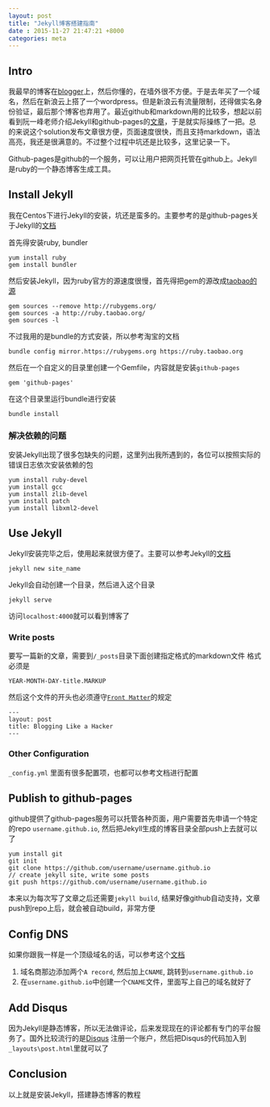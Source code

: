 ```yaml
---
layout: post
title: "Jekyll博客搭建指南"
date : 2015-11-27 21:47:21 +8000
categories: meta
---
```


## Intro ##
我最早的博客在[blogger](http://pp2moonbird.blogspot.com)上，然后你懂的，在墙外很不方便。于是去年买了一个域名，然后在新浪云上搭了一个wordpress。但是新浪云有流量限制，还得做实名身份验证，最后那个博客也弃用了。最近github和markdown用的比较多，想起以前看到阮一峰老师介绍Jekyll和github-pages的[文章](http://www.ruanyifeng.com/blog/2012/08/blogging_with_jekyll.html)，于是就实际操练了一把。总的来说这个solution发布文章很方便，页面速度很快，而且支持markdown，语法高亮，我还是很满意的。不过整个过程中坑还是比较多，这里记录一下。

Github-pages是github的一个服务，可以让用户把网页托管在github上。Jekyll是ruby的一个静态博客生成工具。
## Install Jekyll ##
我在Centos下进行Jekyll的安装，坑还是蛮多的。主要参考的是github-pages关于Jekyll的[文档](https://help.github.com/articles/using-jekyll-with-pages/)

首先得安装ruby, bundler

	yum install ruby
	gem install bundler

然后安装Jekyll，因为ruby官方的源速度很慢，首先得把gem的源改成[taobao的源](https://ruby.taobao.org/)

	gem sources --remove http://rubygems.org/  
	gem sources -a http://ruby.taobao.org/  
	gem sources -l  

不过我用的是bundle的方式安装，所以参考淘宝的文档

	bundle config mirror.https://rubygems.org https://ruby.taobao.org

然后在一个自定义的目录里创建一个Gemfile，内容就是安装`github-pages`

	gem 'github-pages'

在这个目录里运行bundle进行安装

	bundle install 

### 解决依赖的问题 ###
安装Jekyll出现了很多包缺失的问题，这里列出我所遇到的，各位可以按照实际的错误日志依次安装依赖的包

	yum install ruby-devel
	yum install gcc	
	yum install zlib-devel	
	yum install patch
	yum install libxml2-devel

## Use Jekyll ##
Jekyll安装完毕之后，使用起来就很方便了。主要可以参考Jekyll的[文档](http://jekyllrb.com/docs/quickstart/)
	
	jekyll new site_name

Jekyll会自动创建一个目录，然后进入这个目录

	jekyll serve

访问`localhost:4000`就可以看到博客了

### Write posts ###
要写一篇新的文章，需要到`/_posts`目录下面创建指定格式的markdown文件
格式必须是

	YEAR-MONTH-DAY-title.MARKUP

然后这个文件的开头也必须遵守[`Front Matter`](http://jekyllrb.com/docs/frontmatter/)的规定

	---
	layout: post
	title: Blogging Like a Hacker
	---

### Other Configuration ###
`_config.yml` 里面有很多配置项，也都可以参考文档进行配置
## Publish to github-pages ##
github提供了github-pages服务可以托管各种页面，用户需要首先申请一个特定的repo `username.github.io`, 然后把Jekyll生成的博客目录全部push上去就可以了

	yum install git
	git init
	git clone https://github.com/username/username.github.io
	// create jekyll site, write some posts
	git push https://github.com/username/username.github.io
	
本来以为每次写了文章之后还需要`jekyll build`, 结果好像github自动支持，文章push到repo上后，就会被自动build，非常方便
## Config DNS ##
如果你跟我一样是一个顶级域名的话，可以参考这个[文档](https://help.github.com/articles/tips-for-configuring-an-a-record-with-your-dns-provider/)

1. 域名商那边添加两个`A record`, 然后加上`CNAME`, 跳转到`username.github.io`
2. 在`username.github.io`中创建一个`CNAME`文件，里面写上自己的域名就好了

## Add Disqus ##
因为Jekyll是静态博客，所以无法做评论，后来发现现在的评论都有专门的平台服务了。国外比较流行的是[Disqus](http://disqus.com/)
注册一个账户，然后把Disqus的代码加入到`_layouts\post.html`里就可以了

## Conclusion ##
以上就是安装Jekyll，搭建静态博客的教程
